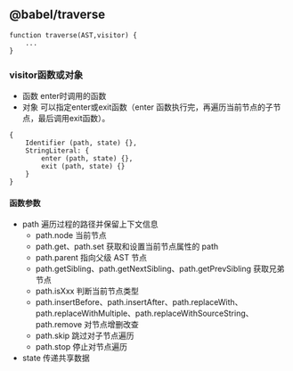 ## @babel/traverse 
```
function traverse(AST,visitor) {
    ...
}
```

### visitor函数或对象

* 函数 enter时调用的函数
* 对象 可以指定enter或exit函数（enter 函数执行完，再遍历当前节点的子节点，最后调用exit函数）。

```
{
    Identifier (path, state) {},
    StringLiteral: {
        enter (path, state) {},
        exit (path, state) {}
    }
}
```
#### 函数参数
* path 遍历过程的路径并保留上下文信息
    - path.node 当前节点
    - path.get、path.set 获取和设置当前节点属性的 path
    - path.parent 指向父级 AST 节点
    - path.getSibling、path.getNextSibling、path.getPrevSibling 获取兄弟节点
    - path.isXxx 判断当前节点类型
    - path.insertBefore、path.insertAfter、path.replaceWith、path.replaceWithMultiple、path.replaceWithSourceString、path.remove 对节点增删改查
    - path.skip 跳过对子节点遍历
    - path.stop 停止对节点遍历
* state 传递共享数据


